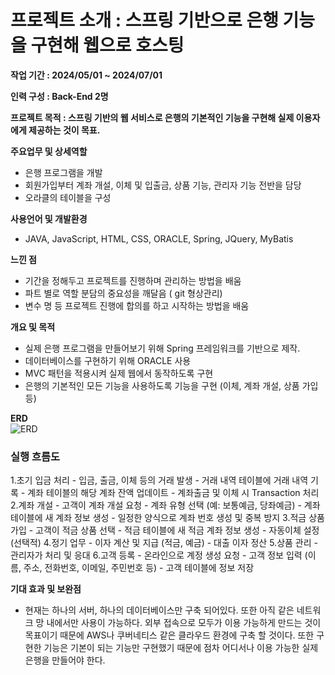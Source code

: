 <h1>프로젝트 소개 : 스프링 기반으로 은행 기능을 구현해 웹으로 호스팅</h1>

<b>작업 기간	: 2024/05/01 ~ 2024/07/01</b>

<b>인력 구성	: Back-End 2명</b>

<b>프로젝트 목적 :	스프링 기반의 웹 서비스로 은행의 기본적인 기능을 구현해 실제 이용자에게 제공하는 것이 목표.</b>

<b>주요업무 및 상세역할	</b>
  - 은행 프로그램을 개발
  - 회원가입부터 계좌 개설, 이체 및 입출금, 상품 기능, 관리자 기능 전반을 담당
  - 오라클의 테이블을 구성 

<b>사용언어 및 개발환경</b>
  - JAVA, JavaScript, HTML, CSS, ORACLE, Spring, JQuery, MyBatis
    
<b>느낀 점</b>
  - 기간을 정해두고 프로젝트를 진행하며 관리하는 방법을 배움
  - 파트 별로 역할 분담의 중요성을 깨달음 ( git 형상관리)
  - 변수 명 등 프로젝트 진행에 합의를 하고 시작하는 방법을 배움

<b>개요 및 목적</b>
  - 실제 은행 프로그램을 만들어보기 위해 Spring 프레임워크를 기반으로 제작. 
  - 데이터베이스를 구현하기 위해 ORACLE 사용
  - MVC 패턴을 적용시켜 실제 웹에서 동작하도록 구현
  - 은행의 기본적인 모든 기능을 사용하도록 기능을 구현 (이체, 계좌 개설, 상품 가입 등)

<b>ERD</b>	 
![ERD](https://github.com/user-attachments/assets/ceac1875-3f57-4f6c-a602-7e593736be1b)

<h3>실행 흐름도</h3>
1.초기 입금 처리
  -	입금, 출금, 이체 등의 거래 발생
  -	거래 내역 테이블에 거래 내역 기록
  -	계좌 테이블의 해당 계좌 잔액 업데이트
  -	계좌출금 및 이체 시 Transaction 처리
2.계좌 개설
  -	고객이 계좌 개설 요청
  -	계좌 유형 선택 (예: 보통예금, 당좌예금)
  -	계좌 테이블에 새 계좌 정보 생성
  -	일정한 양식으로 계좌 번호 생성 및 중복 방지
3.적금 상품 가입
  -	고객이 적금 상품 선택
  -	적금 테이블에 새 적금 계좌 정보 생성
  -	자동이체 설정 (선택적)
4.정기 업무
  -	이자 계산 및 지급 (적금, 예금)
  -	대출 이자 정산
5.상품 관리
  -	관리자가 처리 및 응대
6.고객 등록
  -	온라인으로 계정 생성 요청
  -	고객 정보 입력 (이름, 주소, 전화번호, 이메일, 주민번호 등)
  -	고객 테이블에 정보 저장

<b>기대 효과 및 보완점</b>
  - 현재는 하나의 서버, 하나의 데이터베이스만 구축 되어있다. 또한 아직 같은 네트워크 망 내에서만 사용이 가능하다. 외부 접속으로 모두가 이용 가능하게 만드는 것이 목표이기 때문에 AWS나 쿠버네티스 같은 클라우드 환경에 구축 할 것이다. 또한 구현한 기능은 기본이 되는 기능만 구현했기 때문에 점차 어디서나 이용 가능한 실제 은행을 만들어야 한다.
